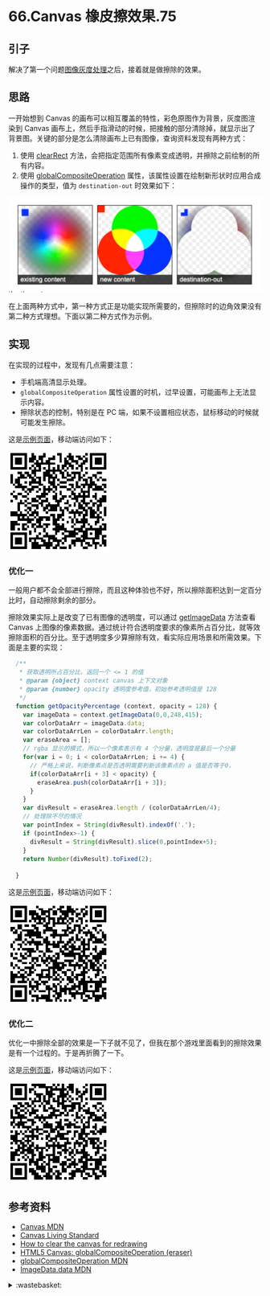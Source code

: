 # 66.Canvas 橡皮擦效果.75
## <a name="start"></a> 引子
解决了第一个问题[图像灰度处理][url-segment-65]之后，接着就是做擦除的效果。

## 思路
一开始想到 Canvas 的画布可以相互覆盖的特性，彩色原图作为背景，灰度图渲染到 Canvas 画布上，然后手指滑动的时候，把接触的部分清除掉，就显示出了背景图。关键的部分是怎么清除画布上已有图像，查询资料发现有两种方式：
1. 使用 [clearRect][url-mdn-clearRect] 方法，会把指定范围所有像素变成透明，并擦除之前绘制的所有内容。
2. 使用 [globalCompositeOperation][url-mdn-globalCompositeOperation] 属性，该属性设置在绘制新形状时应用合成操作的类型，值为 `destination-out` 时效果如下：

![66-destination-out][url-local-destination-out]

在上面两种方式中，第一种方式正是功能实现所需要的，但擦除时的边角效果没有第二种方式理想。下面以第二种方式作为示例。

## 实现
在实现的过程中，发现有几点需要注意：
- 手机端高清显示处理。
- `globalCompositeOperation` 属性设置的时机，过早设置，可能画布上无法显示内容。
- 擦除状态的控制，特别是在 PC 端，如果不设置相应状态，鼠标移动的时候就可能发生擦除。

这是[示例页面][url-lab-66-normal]，移动端访问如下：

![66-normal][url-local-normal]

### 优化一
一般用户都不会全部进行擦除，而且这种体验也不好，所以擦除面积达到一定百分比时，自动擦除剩余的部分。

擦除效果实际上是改变了已有图像的透明度，可以通过 [getImageData][url-mdn-getImageData] 方法查看 Canvas 上图像的像素数据。通过统计符合透明度要求的像素所占百分比，就等效擦除面积的百分比。至于透明度多少算擦除有效，看实际应用场景和所需效果。下面是主要的实现：
```javascript
  /**
   * 获取透明所占百分比，返回一个 <= 1 的值
   * @param {object} context canvas 上下文对象
   * @param {number} opacity 透明度参考值，初始参考透明值是 128
   */
  function getOpacityPercentage (context, opacity = 128) {
    var imageData = context.getImageData(0,0,248,415);
    var colorDataArr = imageData.data;
    var colorDataArrLen = colorDataArr.length;
    var eraseArea = [];
    // rgba 显示的模式，所以一个像素表示有 4 个分量，透明度是最后一个分量
    for(var i = 0; i < colorDataArrLen; i += 4) {
      // 严格上来说，判断像素点是否透明需要判断该像素点的 a 值是否等于0，
      if(colorDataArr[i + 3] < opacity) {
        eraseArea.push(colorDataArr[i + 3]);
      }
    }
    var divResult = eraseArea.length / (colorDataArrLen/4);
    // 处理除不尽的情况
    var pointIndex = String(divResult).indexOf('.');
    if (pointIndex>-1) {
      divResult = String(divResult).slice(0,pointIndex+5);
    }
    return Number(divResult).toFixed(2);

  }
```

这是[示例页面][url-lab-66-percentage]，移动端访问如下：

![66-percentage][url-local-percentage]

### 优化二
优化一中擦除全部的效果是一下子就不见了，但我在那个游戏里面看到的擦除效果是有一个过程的。于是再折腾了一下。

这是[示例页面][url-lab-66-progress]，移动端访问如下：

![66-progress][url-local-progress]

## <a name="reference"></a> 参考资料
- [Canvas MDN][url-mdn-canvas]
- [Canvas Living Standard][url-whatwg-canvas]
- [How to clear the canvas for redrawing][url-stackoverflow-ques1]
- [HTML5 Canvas: globalCompositeOperation (eraser)][url-stackoverflow-ques2]
- [globalCompositeOperation MDN][url-mdn-globalCompositeOperation]
- [ImageData.data MDN][url-mdn-ImageData]



[url-base]:https://xxholic.github.io/segment

[url-mdn-canvas]:https://developer.mozilla.org/zh-CN/docs/Web/API/Canvas_API
[url-mdn-clearRect]:https://developer.mozilla.org/zh-CN/docs/Web/API/CanvasRenderingContext2D/clearRect
[url-whatwg-canvas]:https://html.spec.whatwg.org/multipage/canvas.html
[url-stackoverflow-ques1]:https://stackoverflow.com/questions/2142535/how-to-clear-the-canvas-for-redrawing
[url-stackoverflow-ques2]:https://stackoverflow.com/questions/3445935/html5-canvas-globalcompositeoperation-eraser
[url-mdn-globalCompositeOperation]:https://developer.mozilla.org/en-US/docs/Web/API/CanvasRenderingContext2D/globalCompositeOperation
[url-mdn-ImageData]:https://developer.mozilla.org/en-US/docs/Web/API/ImageData/data
[url-mdn-getImageData]:https://developer.mozilla.org/en-US/docs/Web/API/CanvasRenderingContext2D/getImageData


[url-segment-65]:https://github.com/XXHolic/segment/issues/74
[url-lab-66-normal]:https://xxholic.github.io/lab/segment/66/normal.html
[url-lab-66-percentage]:https://xxholic.github.io/lab/segment/66/percentage.html
[url-lab-66-progress]:https://xxholic.github.io/lab/segment/66/progress.html


[url-local-destination-out]:../images/66/destination-out.png
[url-local-normal]:../images/66/qr-normal.png
[url-local-percentage]:../images/66/qr-percentage.png
[url-local-progress]:../images/66/qr-progress.png


<details>
<summary>:wastebasket:</summary>

必应首页图片有些时候蛮不错的。

![66-poster][url-local-poster]

</details>

[url-local-poster]:../images/66/poster.jpeg